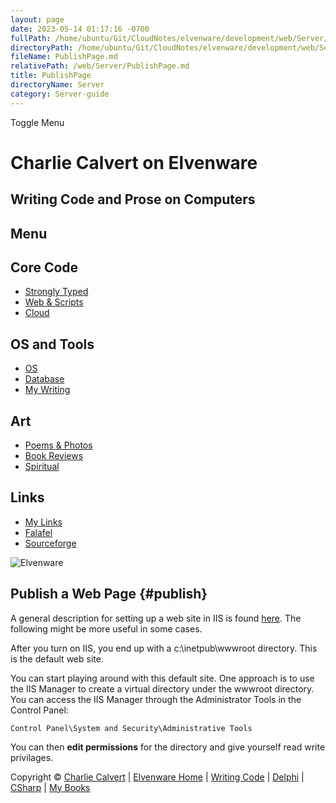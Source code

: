 ```yaml
---
layout: page
date: 2023-05-14 01:17:16 -0700
fullPath: /home/ubuntu/Git/CloudNotes/elvenware/development/web/Server/PublishPage.md
directoryPath: /home/ubuntu/Git/CloudNotes/elvenware/development/web/Server
fileName: PublishPage.md
relativePath: /web/Server/PublishPage.md
title: PublishPage
directoryName: Server
category: Server-guide
---
```


Toggle Menu

Charlie Calvert on Elvenware
============================

Writing Code and Prose on Computers
-----------------------------------

Menu
----

Core Code
---------

-   [Strongly Typed](../../index.html)
-   [Web & Scripts](../index.html)
-   [Cloud](../../cloud/index.shtml)

OS and Tools
------------

-   [OS](../../../os/index.html)
-   [Database](../../database/index.html)
-   [My Writing](../../../books/index.html)

Art
---

-   [Poems & Photos](../../../Art/index.html)
-   [Book Reviews](../../../books/reading/index.html)
-   [Spiritual](../../../spirit/index.html)

Links
-----

-   [My Links](../../../links.html)
-   [Falafel](http://www.falafel.com/)
-   [Sourceforge](http://sourceforge.net/projects/elvenware/)

![Elvenware](../../../images/elvenwarelogo.png)

Publish a Web Page {#publish}
------------------

A general description for setting up a web site in IIS is found
[here](SetupAWebSite.html). The following might be more useful in some
cases.

After you turn on IIS, you end up with a c:\\inetpub\\wwwroot directory.
This is the default web site.

You can start playing around with this default site. One approach is to
use the IIS Manager to create a virtual directory under the wwwroot
directory. You can access the IIS Manager through the Administrator
Tools in the Control Panel:

    Control Panel\System and Security\Administrative Tools

You can then **edit permissions** for the directory and give yourself
read write privilages.

Copyright © [Charlie Calvert](../../../index.html) | [Elvenware
Home](../../../index.html) | [Writing Code](../../index.html) |
[Delphi](../../delphi/index.html) | [CSharp](../../csharp/index.html) |
[My Books](../../../books/index.html)
